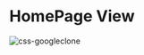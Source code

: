 # HomePage View
![css-googleclone](https://user-images.githubusercontent.com/77531610/132097165-0c2d45c4-7f55-4fc4-ace2-095302636c95.png)
